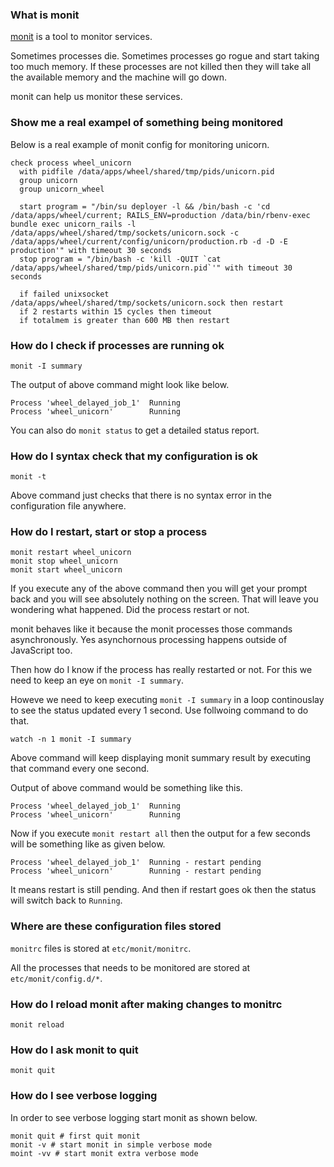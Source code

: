 ### What is monit

[monit](https://mmonit.com/monit/documentation/monit.html#NAME) is a
tool to monitor services.

Sometimes processes die. Sometimes processes go rogue and start taking
too much memory. If these processes are not killed then they will take
all the available memory and the machine will go down.

monit can help us monitor these services.

### Show me a real exampel of something being monitored

Below is a real example of monit config for monitoring unicorn.

```
check process wheel_unicorn
  with pidfile /data/apps/wheel/shared/tmp/pids/unicorn.pid
  group unicorn
  group unicorn_wheel

  start program = "/bin/su deployer -l && /bin/bash -c 'cd /data/apps/wheel/current; RAILS_ENV=production /data/bin/rbenv-exec bundle exec unicorn_rails -l /data/apps/wheel/shared/tmp/sockets/unicorn.sock -c /data/apps/wheel/current/config/unicorn/production.rb -d -D -E production'" with timeout 30 seconds
  stop program = "/bin/bash -c 'kill -QUIT `cat /data/apps/wheel/shared/tmp/pids/unicorn.pid`'" with timeout 30 seconds

  if failed unixsocket /data/apps/wheel/shared/tmp/sockets/unicorn.sock then restart
  if 2 restarts within 15 cycles then timeout
  if totalmem is greater than 600 MB then restart
```


### How do I check if processes are running ok

```
monit -I summary
```

The output of above command might look like below.

```
Process 'wheel_delayed_job_1'  Running
Process 'wheel_unicorn'        Running
```

You can also do `monit status` to get a detailed status report.

### How do I syntax check that my configuration is ok

```
monit -t
```

Above command just checks that there is no syntax error in the
configuration file anywhere.

### How do I restart, start or stop a process

```
monit restart wheel_unicorn
monit stop wheel_unicorn
monit start wheel_unicorn
```

If you execute any of the above command then you will get your prompt
back and you will see absolutely nothing on the screen. That will leave
you wondering what happened. Did the process restart or not.

monit behaves like it because the monit processes those commands
asynchronously. Yes asynchornous processing happens outside of
JavaScript too.

Then how do I know if the process has really restarted or not. For this
we need to keep an eye on `monit -I summary`.

Howeve we need to keep executing `monit -I summary` in a loop
continouslay to see the status updated every 1 second. Use follwoing
command to do that.

```
watch -n 1 monit -I summary
```

Above command will keep displaying monit summary result by executing
that command every one second.

Output of above command would be something like this.

```
Process 'wheel_delayed_job_1'  Running
Process 'wheel_unicorn'        Running
```

Now if you execute `monit restart all` then the output for a few seconds
will be something like as given below.

```
Process 'wheel_delayed_job_1'  Running - restart pending
Process 'wheel_unicorn'        Running - restart pending
```

It means restart is still pending. And then if restart goes ok then the
status will switch back to `Running`.

### Where are these configuration files stored

`monitrc` files is stored at `etc/monit/monitrc`.

All the processes that needs to be monitored are stored at
`etc/monit/config.d/*`.

### How do I reload monit after making changes to monitrc

```
monit reload
```

### How do I ask monit to quit

```
monit quit
```

### How do I see verbose logging

In order to see verbose logging start monit as shown below.

```
monit quit # first quit monit
monit -v # start monit in simple verbose mode
moint -vv # start monit extra verbose mode
```

